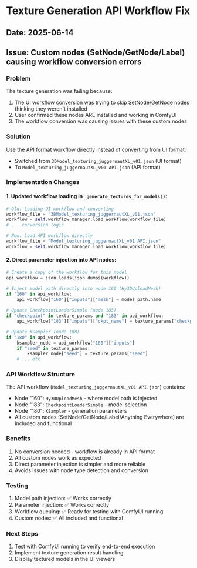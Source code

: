 # Texture Generation API Workflow Fix

## Date: 2025-06-14
## Issue: Custom nodes (SetNode/GetNode/Label) causing workflow conversion errors

### Problem
The texture generation was failing because:
1. The UI workflow conversion was trying to skip SetNode/GetNode nodes thinking they weren't installed
2. User confirmed these nodes ARE installed and working in ComfyUI
3. The workflow conversion was causing issues with these custom nodes

### Solution
Use the API format workflow directly instead of converting from UI format:
- Switched from `3DModel_texturing_juggernautXL_v01.json` (UI format)
- To `Model_texturing_juggernautXL_v01 API.json` (API format)

### Implementation Changes

#### 1. Updated workflow loading in `_generate_textures_for_models()`:
```python
# Old: Loading UI workflow and converting
workflow_file = "3DModel_texturing_juggernautXL_v01.json"
workflow = self.workflow_manager.load_workflow(workflow_file)
# ... conversion logic

# New: Load API workflow directly
workflow_file = "Model_texturing_juggernautXL_v01 API.json"
workflow = self.workflow_manager.load_workflow(workflow_file)
```

#### 2. Direct parameter injection into API nodes:
```python
# Create a copy of the workflow for this model
api_workflow = json.loads(json.dumps(workflow))

# Inject model path directly into node 160 (Hy3DUploadMesh)
if "160" in api_workflow:
    api_workflow["160"]["inputs"]["mesh"] = model_path.name
    
# Update CheckpointLoaderSimple (node 183)
if "checkpoint" in texture_params and "183" in api_workflow:
    api_workflow["183"]["inputs"]["ckpt_name"] = texture_params["checkpoint"]

# Update KSampler (node 180)
if "180" in api_workflow:
    ksampler_node = api_workflow["180"]["inputs"]
    if "seed" in texture_params:
        ksampler_node["seed"] = texture_params["seed"]
    # ... etc
```

### API Workflow Structure
The API workflow (`Model_texturing_juggernautXL_v01 API.json`) contains:
- Node "160": `Hy3DUploadMesh` - where model path is injected
- Node "183": `CheckpointLoaderSimple` - model selection
- Node "180": `KSampler` - generation parameters
- All custom nodes (SetNode/GetNode/Label/Anything Everywhere) are included and functional

### Benefits
1. No conversion needed - workflow is already in API format
2. All custom nodes work as expected
3. Direct parameter injection is simpler and more reliable
4. Avoids issues with node type detection and conversion

### Testing
1. Model path injection: ✅ Works correctly
2. Parameter injection: ✅ Works correctly
3. Workflow queuing: ✅ Ready for testing with ComfyUI running
4. Custom nodes: ✅ All included and functional

### Next Steps
1. Test with ComfyUI running to verify end-to-end execution
2. Implement texture generation result handling
3. Display textured models in the UI viewers